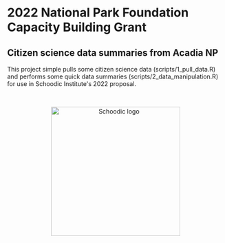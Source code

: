 # 2022 National Park Foundation Capacity Building Grant
## Citizen science data summaries from Acadia NP

This project simple pulls some citizen science data (scripts/1_pull_data.R) and performs some quick data summaries (scripts/2_data_manipulation.R) for use in Schoodic Institute's 2022 proposal.

<br>

<p align="center">
  <img src="https://github.com/Kylelima21/r_workshop/assets/97795211/f60eaa04-faeb-490d-8997-3bd7a9aafd5a" alt="Schoodic logo" width="300px" margin-left="auto" margin-right="auto"/>
</p>
